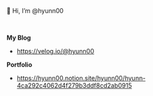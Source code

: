 👋 Hi, I’m @hyunn00

<br>

**My Blog**
* https://velog.io/@hyunn00

**Portfolio**
* https://hyunn00.notion.site/hyunn00/hyunn-4ca292c4062d4f279b3ddf8cd2ab0915
